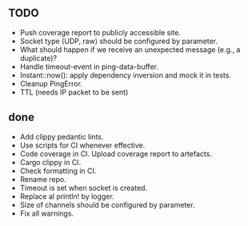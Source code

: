 ## TODO

- Push coverage report to publicly accessible site.
- Socket type (UDP, raw) should be configured by parameter.
- What should happen if we receive an unexpected message (e.g., a duplicate)?
- Handle timeout-event in ping-data-buffer.
- Instant::now(): apply dependency inversion and mock it in tests.
- Cleanup PingError.
- TTL (needs IP packet to be sent)

## done

- Add clippy pedantic lints.
- Use scripts for CI whenever effective.
- Code coverage in CI. Upload coverage report to artefacts.
- Cargo clippy in CI.
- Check formatting in CI.
- Rename repo.
- Timeout is set when socket is created.
- Replace al println! by logger.
- Size of channels should be configured by parameter.
- Fix all warnings.
